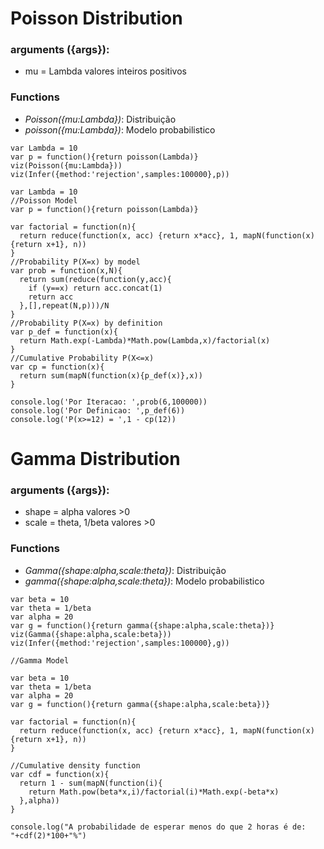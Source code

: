 # Poisson Distribution

### arguments ({args}):
- mu = Lambda valores inteiros positivos
### Functions
- *Poisson({mu:Lambda})*: Distribuição
- *poisson({mu:Lambda})*: Modelo probabilistico
~~~~
var Lambda = 10
var p = function(){return poisson(Lambda)}
viz(Poisson({mu:Lambda}))
viz(Infer({method:'rejection',samples:100000},p))
~~~~

~~~~
var Lambda = 10
//Poisson Model
var p = function(){return poisson(Lambda)}

var factorial = function(n){
  return reduce(function(x, acc) {return x*acc}, 1, mapN(function(x){return x+1}, n))
}
//Probability P(X=x) by model
var prob = function(x,N){
  return sum(reduce(function(y,acc){
    if (y==x) return acc.concat(1)
    return acc
  },[],repeat(N,p)))/N
}
//Probability P(X=x) by definition
var p_def = function(x){
  return Math.exp(-Lambda)*Math.pow(Lambda,x)/factorial(x)
}
//Cumulative Probability P(X<=x)
var cp = function(x){
  return sum(mapN(function(x){p_def(x)},x))
}

console.log('Por Iteracao: ',prob(6,100000))
console.log('Por Definicao: ',p_def(6))
console.log('P(x>=12) = ',1 - cp(12))
~~~~
# Gamma Distribution

### arguments ({args}):
- shape = alpha valores >0
- scale = theta, 1/beta valores >0
### Functions
- *Gamma({shape:alpha,scale:theta})*: Distribuição
- *gamma({shape:alpha,scale:theta})*: Modelo probabilistico
~~~~
var beta = 10
var theta = 1/beta
var alpha = 20
var g = function(){return gamma({shape:alpha,scale:theta})}
viz(Gamma({shape:alpha,scale:beta}))
viz(Infer({method:'rejection',samples:100000},g))
~~~~

~~~~
//Gamma Model

var beta = 10
var theta = 1/beta
var alpha = 20
var g = function(){return gamma({shape:alpha,scale:beta})}

var factorial = function(n){
  return reduce(function(x, acc) {return x*acc}, 1, mapN(function(x){return x+1}, n))
}

//Cumulative density function
var cdf = function(x){
  return 1 - sum(mapN(function(i){
    return Math.pow(beta*x,i)/factorial(i)*Math.exp(-beta*x)
  },alpha))
}

console.log("A probabilidade de esperar menos do que 2 horas é de: "+cdf(2)*100+"%")
~~~~
